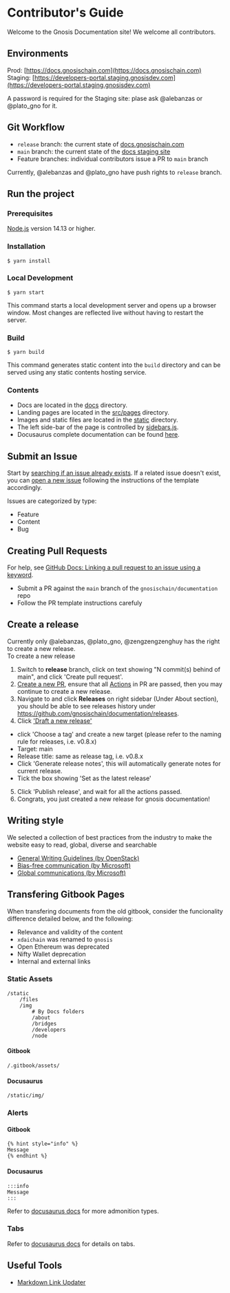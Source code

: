 # Contributor's Guide

Welcome to the Gnosis Documentation site! We welcome all contributors. 
## Environments

Prod: [https://docs.gnosischain.com](https://docs.gnosischain.com)
Staging: [https://developers-portal.staging.gnosisdev.com](https://developers-portal.staging.gnosisdev.com)

A password is required for the Staging site: plase ask @alebanzas or @plato_gno for it. 

## Git Workflow

- `release` branch: the current state of [docs.gnosischain.com](https://docs.gnosischain.com)
- `main` branch: the current state of the [docs staging site](https://developers-portal.staging.gnosisdev.com/)
- Feature branches: individual contributors issue a PR to `main` branch

Currently, @alebanzas and @plato_gno have push rights to `release` branch.

## Run the project

### Prerequisites

[Node.js](https://nodejs.org/en/download/) version 14.13 or higher.  

### Installation

```
$ yarn install
```

### Local Development

```
$ yarn start
```

This command starts a local development server and opens up a browser window. Most changes are reflected live without having to restart the server.

### Build

```
$ yarn build
```

This command generates static content into the `build` directory and can be served using any static contents hosting service.

### Contents
* Docs are located in the [docs](docs) directory.
* Landing pages are located in the [src/pages](src/pages) directory.
* Images and static files are located in the [static](static) directory.
* The left side-bar of the page is controlled by [sidebars.js](sidebars.js).
* Docusaurus complete documentation can be found [here](https://docusaurus.io/docs).

## Submit an Issue

Start by [searching if an issue already exists](https://docs.github.com/en/github/searching-for-information-on-github/searching-on-github/searching-issues-and-pull-requests#search-by-the-title-body-or-comments). 
If a related issue doesn't exist, you can [open a new issue](https://github.com/gnosischain/documentation/issues/new/choose) following the instructions of the template accordingly.

Issues are categorized by type:

- Feature
- Content
- Bug

## Creating Pull Requests

For help, see [GitHub Docs: Linking a pull request to an issue using a keyword](https://docs.github.com/en/free-pro-team@latest/github/managing-your-work-on-github/linking-a-pull-request-to-an-issue#linking-a-pull-request-to-an-issue-using-a-keyword).

- Submit a PR against the `main` branch of the `gnosischain/documentation` repo
- Follow the PR template instructions carefuly

## Create a release

Currently only @alebanzas, @plato_gno, @zengzengzenghuy has the right to create a new release.    
To create a new release 
1. Switch to **release** branch, click on text showing "N commit(s) behind of main", and click 'Create pull request'.
2. [Create a new PR](https://docs.github.com/en/pull-requests/collaborating-with-pull-requests/proposing-changes-to-your-work-with-pull-requests/creating-a-pull-request), ensure that all [Actions](https://docs.github.com/en/actions) in PR are passed, then you may continue to create a new release.
3. Navigate to and click **Releases** on right sidebar (Under About section), you should be able to see releases history under https://github.com/gnosischain/documentation/releases.
4. Click ['Draft a new release'](https://docs.github.com/en/repositories/releasing-projects-on-github/managing-releases-in-a-repository#creating-a-release)
* click 'Choose a tag' and create a new target (please refer to the naming rule for releases, i.e. v0.8.x)
* Target: main
* Release title: same as release tag, i.e. v0.8.x
* Click 'Generate release notes', this will automatically generate notes for current release.
* Tick the box showing 'Set as the latest release'
5. Click 'Publish release', and wait for all the actions passed.
6. Congrats, you just created a new release for gnosis documentation!

## Writing style

We selected a collection of best practices from the industry to make the website easy to read, global, diverse and searchable

- [General Writing Guidelines (by OpenStack)](https://docs.openstack.org/doc-contrib-guide/writing-style/general-writing-guidelines.html)
- [Bias-free communication (by Microsoft)](https://docs.microsoft.com/en-us/style-guide/bias-free-communication)
- [Global communications (by Microsoft)](https://docs.microsoft.com/en-us/style-guide/global-communications/)

## Transfering Gitbook Pages

When transfering documents from the old gitbook, consider the funcionality difference detailed below, and the following:

- Relevance and validity of the content
- ```xdaichain``` was renamed to ```gnosis```
- Open Ethereum was deprecated
- Nifty Wallet deprecation
- Internal and external links

### Static Assets

```
/static
    /files
    /img
        # By Docs folders
        /about
        /bridges
        /developers
        /node
```

#### Gitbook

```
/.gitbook/assets/
```

#### Docusaurus

```
/static/img/
```

### Alerts

#### Gitbook

```
{% hint style="info" %}
Message
{% endhint %}
```

#### Docusaurus

```
:::info
Message
:::
```
Refer to [docusaurus docs](https://docusaurus.io/docs/next/markdown-features/admonitions) for more admonition types.


### Tabs

Refer to [docusaurus docs](https://docusaurus.io/docs/next/markdown-features/tabs) for details on tabs.

## Useful Tools

- [Markdown Link Updater](https://marketplace.visualstudio.com/items?itemName=mathiassoeholm.markdown-link-updater)